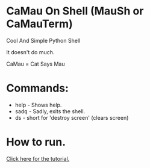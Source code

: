 # CaMau On Shell (MauSh or CaMauTerm)
Cool And Simple Python Shell

It doesn't do much.

CaMau = Cat Says Mau

# Commands:
- help - Shows help.
- sadq - Sadly, exits the shell.
- ds - short for 'destroy screen' (clears screen)
# How to run.

[Click here for the tutorial.](https://github.com/Dv5n/camauterm/blob/main/RUN.md)

